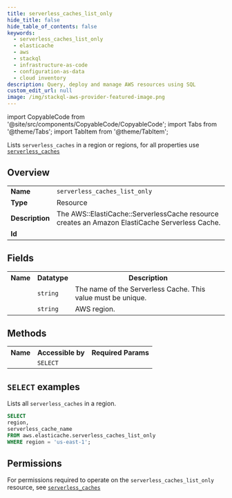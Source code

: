 ```yaml
---
title: serverless_caches_list_only
hide_title: false
hide_table_of_contents: false
keywords:
  - serverless_caches_list_only
  - elasticache
  - aws
  - stackql
  - infrastructure-as-code
  - configuration-as-data
  - cloud inventory
description: Query, deploy and manage AWS resources using SQL
custom_edit_url: null
image: /img/stackql-aws-provider-featured-image.png
---
```


import CopyableCode from '@site/src/components/CopyableCode/CopyableCode';
import Tabs from '@theme/Tabs';
import TabItem from '@theme/TabItem';

Lists <code>serverless_caches</code> in a region or regions, for all properties use <a href="/services/serviceName/serverless_caches/"><code>serverless_caches</code></a>

## Overview
<table>
<tbody>
<tr><td><b>Name</b></td><td><code>serverless_caches_list_only</code></td></tr>
<tr><td><b>Type</b></td><td>Resource</td></tr>
<tr><td><b>Description</b></td><td>The AWS::ElastiCache::ServerlessCache resource creates an Amazon ElastiCache Serverless Cache.</td></tr>
<tr><td><b>Id</b></td><td><CopyableCode code="aws.elasticache.serverless_caches_list_only" /></td></tr>
</tbody>
</table>

## Fields
<table>
<tbody>
<tr><th>Name</th><th>Datatype</th><th>Description</th></tr><tr><td><CopyableCode code="serverless_cache_name" /></td><td><code>string</code></td><td>The name of the Serverless Cache. This value must be unique.</td></tr>
<tr><td><CopyableCode code="region" /></td><td><code>string</code></td><td>AWS region.</td></tr>
</tbody>
</table>

## Methods

<table>
<tbody>
  <tr>
    <th>Name</th>
    <th>Accessible by</th>
    <th>Required Params</th>
  </tr>
  <tr>
    <td><CopyableCode code="list_resources" /></td>
    <td><code>SELECT</code></td>
    <td><CopyableCode code="region" /></td>
  </tr>
</tbody>
</table>

## `SELECT` examples
Lists all <code>serverless_caches</code> in a region.
```sql
SELECT
region,
serverless_cache_name
FROM aws.elasticache.serverless_caches_list_only
WHERE region = 'us-east-1';
```


## Permissions

For permissions required to operate on the <code>serverless_caches_list_only</code> resource, see <a href="/services/elasticache/serverless_caches/#permissions"><code>serverless_caches</code></a>

